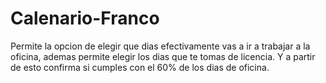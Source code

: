# Calenario-Franco
Permite la opcion de elegir que dias efectivamente vas a ir a trabajar a la oficina, ademas permite elegir los dias que te tomas de licencia.  Y a partir de esto confirma si cumples con el 60% de los dias de oficina.
